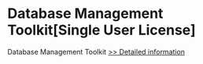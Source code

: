 # Database Management Toolkit[Single User License]
Database Management Toolkit
[>> Detailed information](https://secure.shareit.com/shareit/product.html?productid=300868486&affiliateid=200057808)